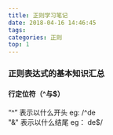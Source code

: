 ```yaml
---
title: 正则学习笔记
date: 2018-04-16 14:46:45
tags:
categories: 正则
top: 1
---
```


### 正则表达式的基本知识汇总
#### 行定位符（^与$）
“^” 表示以什么开头  eg: /^de   
"&" 表示以什么结尾  eg： de$/